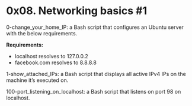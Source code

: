 # 0x08. Networking basics #1

0-change_your_home_IP: a Bash script that configures an Ubuntu server with the below requirements.

__Requirements:__
- localhost resolves to 127.0.0.2
- facebook.com resolves to 8.8.8.8

1-show_attached_IPs: a Bash script that displays all active IPv4 IPs on the machine it’s executed on.

100-port_listening_on_localhost: a Bash script that listens on port 98 on localhost.
